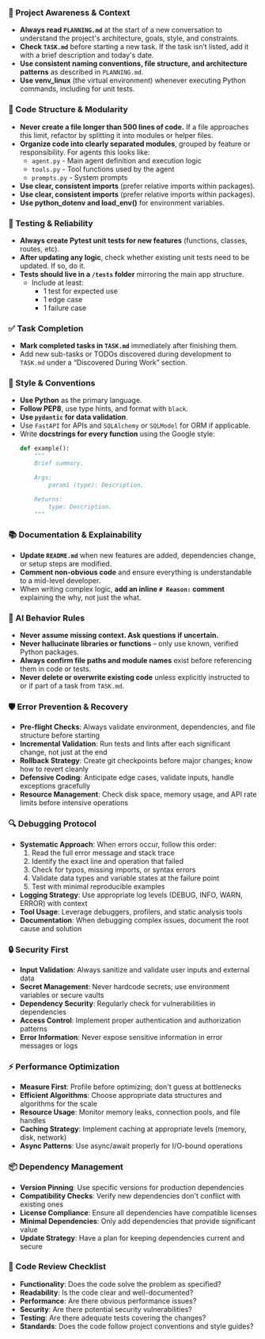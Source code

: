 ### 🔄 Project Awareness & Context
- **Always read `PLANNING.md`** at the start of a new conversation to understand the project's architecture, goals, style, and constraints.
- **Check `TASK.md`** before starting a new task. If the task isn’t listed, add it with a brief description and today's date.
- **Use consistent naming conventions, file structure, and architecture patterns** as described in `PLANNING.md`.
- **Use venv_linux** (the virtual environment) whenever executing Python commands, including for unit tests.

### 🧱 Code Structure & Modularity
- **Never create a file longer than 500 lines of code.** If a file approaches this limit, refactor by splitting it into modules or helper files.
- **Organize code into clearly separated modules**, grouped by feature or responsibility.
  For agents this looks like:
    - `agent.py` - Main agent definition and execution logic 
    - `tools.py` - Tool functions used by the agent 
    - `prompts.py` - System prompts
- **Use clear, consistent imports** (prefer relative imports within packages).
- **Use clear, consistent imports** (prefer relative imports within packages).
- **Use python_dotenv and load_env()** for environment variables.

### 🧪 Testing & Reliability
- **Always create Pytest unit tests for new features** (functions, classes, routes, etc).
- **After updating any logic**, check whether existing unit tests need to be updated. If so, do it.
- **Tests should live in a `/tests` folder** mirroring the main app structure.
  - Include at least:
    - 1 test for expected use
    - 1 edge case
    - 1 failure case

### ✅ Task Completion
- **Mark completed tasks in `TASK.md`** immediately after finishing them.
- Add new sub-tasks or TODOs discovered during development to `TASK.md` under a “Discovered During Work” section.

### 📎 Style & Conventions
- **Use Python** as the primary language.
- **Follow PEP8**, use type hints, and format with `black`.
- **Use `pydantic` for data validation**.
- Use `FastAPI` for APIs and `SQLAlchemy` or `SQLModel` for ORM if applicable.
- Write **docstrings for every function** using the Google style:
  ```python
  def example():
      """
      Brief summary.

      Args:
          param1 (type): Description.

      Returns:
          type: Description.
      """
  ```

### 📚 Documentation & Explainability
- **Update `README.md`** when new features are added, dependencies change, or setup steps are modified.
- **Comment non-obvious code** and ensure everything is understandable to a mid-level developer.
- When writing complex logic, **add an inline `# Reason:` comment** explaining the why, not just the what.

### 🧠 AI Behavior Rules
- **Never assume missing context. Ask questions if uncertain.**
- **Never hallucinate libraries or functions** – only use known, verified Python packages.
- **Always confirm file paths and module names** exist before referencing them in code or tests.
- **Never delete or overwrite existing code** unless explicitly instructed to or if part of a task from `TASK.md`.

### 🛡️ Error Prevention & Recovery
- **Pre-flight Checks**: Always validate environment, dependencies, and file structure before starting
- **Incremental Validation**: Run tests and lints after each significant change, not just at the end
- **Rollback Strategy**: Create git checkpoints before major changes; know how to revert cleanly
- **Defensive Coding**: Anticipate edge cases, validate inputs, handle exceptions gracefully
- **Resource Management**: Check disk space, memory usage, and API rate limits before intensive operations

### 🔍 Debugging Protocol
- **Systematic Approach**: When errors occur, follow this order:
  1. Read the full error message and stack trace
  2. Identify the exact line and operation that failed
  3. Check for typos, missing imports, or syntax errors
  4. Validate data types and variable states at the failure point
  5. Test with minimal reproducible examples
- **Logging Strategy**: Use appropriate log levels (DEBUG, INFO, WARN, ERROR) with context
- **Tool Usage**: Leverage debuggers, profilers, and static analysis tools
- **Documentation**: When debugging complex issues, document the root cause and solution

### 🔒 Security First
- **Input Validation**: Always sanitize and validate user inputs and external data
- **Secret Management**: Never hardcode secrets; use environment variables or secure vaults
- **Dependency Security**: Regularly check for vulnerabilities in dependencies
- **Access Control**: Implement proper authentication and authorization patterns
- **Error Information**: Never expose sensitive information in error messages or logs

### ⚡ Performance Optimization
- **Measure First**: Profile before optimizing; don't guess at bottlenecks
- **Efficient Algorithms**: Choose appropriate data structures and algorithms for the scale
- **Resource Usage**: Monitor memory leaks, connection pools, and file handles
- **Caching Strategy**: Implement caching at appropriate levels (memory, disk, network)
- **Async Patterns**: Use async/await properly for I/O-bound operations

### 📦 Dependency Management
- **Version Pinning**: Use specific versions for production dependencies
- **Compatibility Checks**: Verify new dependencies don't conflict with existing ones
- **License Compliance**: Ensure all dependencies have compatible licenses
- **Minimal Dependencies**: Only add dependencies that provide significant value
- **Update Strategy**: Have a plan for keeping dependencies current and secure

### 🔄 Code Review Checklist
- **Functionality**: Does the code solve the problem as specified?
- **Readability**: Is the code clear and well-documented?
- **Performance**: Are there obvious performance issues?
- **Security**: Are there potential security vulnerabilities?
- **Testing**: Are there adequate tests covering the changes?
- **Standards**: Does the code follow project conventions and style guides?